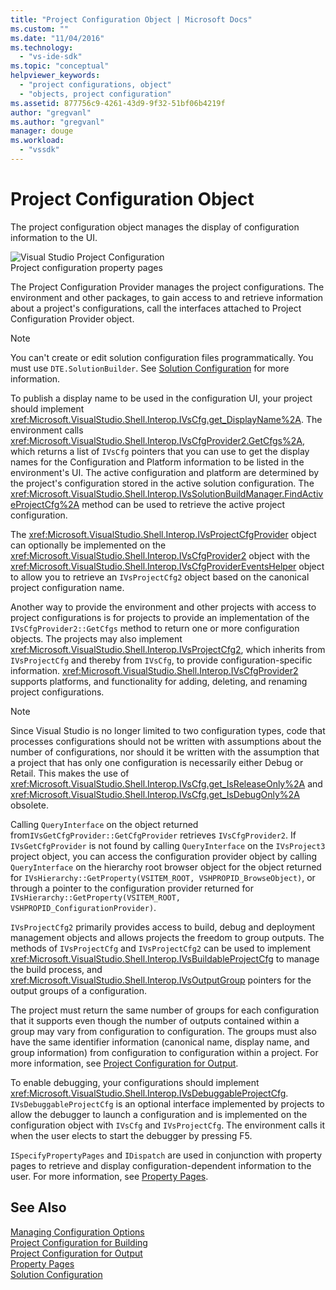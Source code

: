 ```yaml
---
title: "Project Configuration Object | Microsoft Docs"
ms.custom: ""
ms.date: "11/04/2016"
ms.technology: 
  - "vs-ide-sdk"
ms.topic: "conceptual"
helpviewer_keywords: 
  - "project configurations, object"
  - "objects, project configuration"
ms.assetid: 877756c9-4261-43d9-9f32-51bf06b4219f
author: "gregvanl"
ms.author: "gregvanl"
manager: douge
ms.workload: 
  - "vssdk"
---
```

# Project Configuration Object
The project configuration object manages the display of configuration information to the UI.  
  
 ![Visual Studio Project Configuration](../../extensibility/internals/media/vsprojectcfg.gif "vsProjectCfg")  
Project configuration property pages  
  
 The Project Configuration Provider manages the project configurations. The environment and other packages, to gain access to and retrieve information about a project's configurations, call the interfaces attached to Project Configuration Provider object.  
  
> [!NOTE]
>  You can't create or edit solution configuration files programmatically. You must use `DTE.SolutionBuilder`. See [Solution Configuration](../../extensibility/internals/solution-configuration.md) for more information.  
  
 To publish a display name to be used in the configuration UI, your project should implement <xref:Microsoft.VisualStudio.Shell.Interop.IVsCfg.get_DisplayName%2A>. The environment calls <xref:Microsoft.VisualStudio.Shell.Interop.IVsCfgProvider2.GetCfgs%2A>, which returns a list of `IVsCfg` pointers that you can use to get the display names for the Configuration and Platform information to be listed in the environment's UI. The active configuration and platform are determined by the project's configuration stored in the active solution configuration. The <xref:Microsoft.VisualStudio.Shell.Interop.IVsSolutionBuildManager.FindActiveProjectCfg%2A> method can be used to retrieve the active project configuration.  
  
 The <xref:Microsoft.VisualStudio.Shell.Interop.IVsProjectCfgProvider> object can optionally be implemented on the <xref:Microsoft.VisualStudio.Shell.Interop.IVsCfgProvider2> object with the <xref:Microsoft.VisualStudio.Shell.Interop.IVsCfgProviderEventsHelper> object to allow you to retrieve an `IVsProjectCfg2` object based on the canonical project configuration name.  
  
 Another way to provide the environment and other projects with access to project configurations is for projects to provide an implementation of the `IVsCfgProvider2::GetCfgs` method to return one or more configuration objects. The projects may also implement <xref:Microsoft.VisualStudio.Shell.Interop.IVsProjectCfg2>, which inherits from `IVsProjectCfg` and thereby from `IVsCfg`, to provide configuration-specific information. <xref:Microsoft.VisualStudio.Shell.Interop.IVsCfgProvider2> supports platforms, and functionality for adding, deleting, and renaming project configurations.  
  
> [!NOTE]
>  Since Visual Studio is no longer limited to two configuration types, code that processes configurations should not be written with assumptions about the number of configurations, nor should it be written with the assumption that a project that has only one configuration is necessarily either Debug or Retail. This makes the use of <xref:Microsoft.VisualStudio.Shell.Interop.IVsCfg.get_IsReleaseOnly%2A> and <xref:Microsoft.VisualStudio.Shell.Interop.IVsCfg.get_IsDebugOnly%2A> obsolete.  
  
 Calling `QueryInterface` on the object returned from`IVsGetCfgProvider::GetCfgProvider` retrieves `IVsCfgProvider2`. If `IVsGetCfgProvider` is not found by calling `QueryInterface` on the `IVsProject3` project object, you can access the configuration provider object by calling `QueryInterface` on the hierarchy root browser object for the object returned for `IVsHierarchy::GetProperty(VSITEM_ROOT, VSHPROPID_BrowseObject)`, or through a pointer to the configuration provider returned for `IVsHierarchy::GetProperty(VSITEM_ROOT, VSHPROPID_ConfigurationProvider)`.  
  
 `IVsProjectCfg2` primarily provides access to build, debug and deployment management objects and allows projects the freedom to group outputs. The methods of `IVsProjectCfg` and `IVsProjectCfg2` can be used to implement <xref:Microsoft.VisualStudio.Shell.Interop.IVsBuildableProjectCfg> to manage the build process, and <xref:Microsoft.VisualStudio.Shell.Interop.IVsOutputGroup> pointers for the output groups of a configuration.  
  
 The project must return the same number of groups for each configuration that it supports even though the number of outputs contained within a group may vary from configuration to configuration. The groups must also have the same identifier information (canonical name, display name, and group information) from configuration to configuration within a project. For more information, see [Project Configuration for Output](../../extensibility/internals/project-configuration-for-output.md).  
  
 To enable debugging, your configurations should implement <xref:Microsoft.VisualStudio.Shell.Interop.IVsDebuggableProjectCfg>. `IVsDebuggableProjectCfg` is an optional interface implemented by projects to allow the debugger to launch a configuration and is implemented on the configuration object with `IVsCfg` and `IVsProjectCfg`. The environment calls it when the user elects to start the debugger by pressing F5.  
  
 `ISpecifyPropertyPages` and `IDispatch` are used in conjunction with property pages to retrieve and display configuration-dependent information to the user. For more information, see [Property Pages](../../extensibility/internals/property-pages.md).  
  
## See Also  
 [Managing Configuration Options](../../extensibility/internals/managing-configuration-options.md)   
 [Project Configuration for Building](../../extensibility/internals/project-configuration-for-building.md)   
 [Project Configuration for Output](../../extensibility/internals/project-configuration-for-output.md)   
 [Property Pages](../../extensibility/internals/property-pages.md)   
 [Solution Configuration](../../extensibility/internals/solution-configuration.md)
